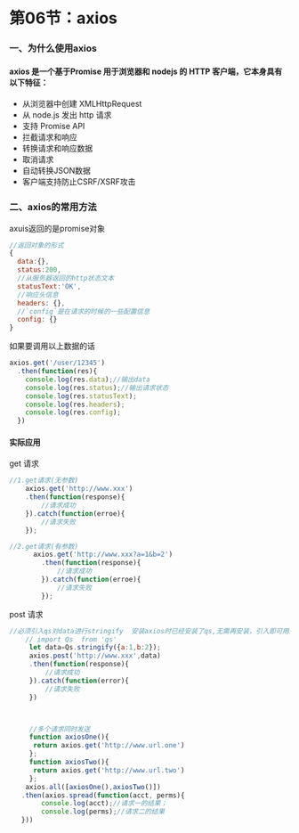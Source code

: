 # 第06节：axios

### 一、为什么使用axios

#### axios 是一个基于Promise 用于浏览器和 nodejs 的 HTTP 客户端，它本身具有以下特征：

* 从浏览器中创建 XMLHttpRequest
* 从 node.js 发出 http 请求
* 支持 Promise API
* 拦截请求和响应
* 转换请求和响应数据
* 取消请求
* 自动转换JSON数据
* 客户端支持防止CSRF/XSRF攻击


### 二、axios的常用方法


axuis返回的是promise对象

```js
//返回对象的形式 
{
  data:{},
  status:200,
  //从服务器返回的http状态文本
  statusText:'OK',
  //响应头信息
  headers: {},
  //`config`是在请求的时候的一些配置信息
  config: {}
}
```

如果要调用以上数据的话

``` js
axios.get('/user/12345')
  .then(function(res){
    console.log(res.data);//输出data
    console.log(res.status);//输出请求状态
    console.log(res.statusText);
    console.log(res.headers);
    console.log(res.config);
  })
```




#### 实际应用

get 请求

``` js
//1.get请求(无参数)
    axios.get('http://www.xxx')
    .then(function(response){
        //请求成功
    }).catch(function(erroe){
        //请求失败
    });
```

``` js
//2.get请求(有参数)
      axios.get('http://www.xxx?a=1&b=2')
        .then(function(response){
            //请求成功
        }).catch(function(erroe){
            //请求失败
        });
```
post 请求

``` js
//必须引入qs对data进行stringify  安装axios时已经安装了qs,无需再安装，引入即可用。
    // import Qs  from 'qs'  
     let data=Qs.stringify({a:1,b:2});
     axios.post('http://www.xxx',data)
     .then(function(response){
         //请求成功
     }).catch(function(error){
         //请求失败
     })



     //多个请求同时发送
     function axiosOne(){
      return axios.get('http://www.url.one')   
     };
     function axiosTwo(){
      return axios.get('http://www.url.two')   
     };
    axios.all([axiosOne(),axiosTwo()])
   .then(axios.spread(function(acct, perms){
        console.log(acct);//请求一的结果；
        console.log(perms);//请求二的结果
   }))
```

